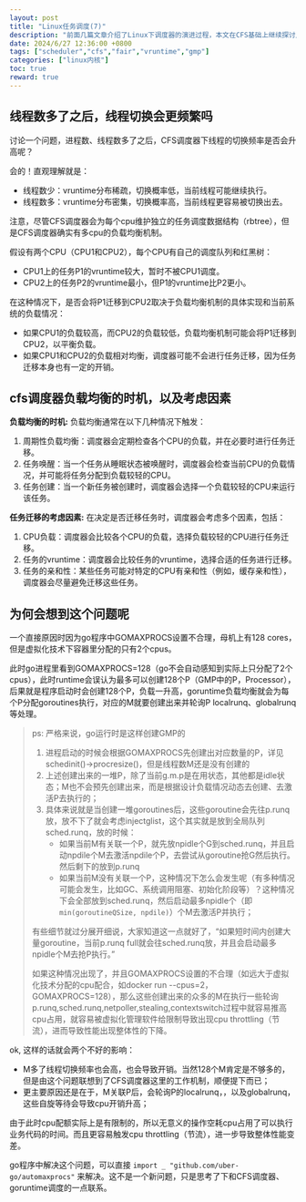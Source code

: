 ```yaml
---
layout: post
title: "Linux任务调度(7)"
description: "前面几篇文章介绍了Linux下调度器的演进过程，本文在CFS基础上继续探讨几个比较实际的问题。当线程数多了之后，线程切换频率会上升吗？调度器又如何平衡多cpu多核上的负载。"
date: 2024/6/27 12:36:00 +0800
tags: ["scheduler","cfs","fair","vruntime","gmp"]
categories: ["linux内核"]
toc: true
reward: true
---
```

## 线程数多了之后，线程切换会更频繁吗

讨论一个问题，进程数、线程数多了之后，CFS调度器下线程的切换频率是否会升高呢？

会的！直观理解就是：

- 线程数少：vruntime分布稀疏，切换概率低，当前线程可能继续执行。
- 线程数多：vruntime分布密集，切换概率高，当前线程更容易被切换出去。

注意，尽管CFS调度器会为每个cpu维护独立的任务调度数据结构（rbtree），但是CFS调度器确实有多cpu的负载均衡机制。

假设有两个CPU（CPU1和CPU2），每个CPU有自己的调度队列和红黑树：

- CPU1上的任务P1的vruntime较大，暂时不被CPU1调度。
- CPU2上的任务P2的vruntime最小，但P1的vruntime比P2更小。

在这种情况下，是否会将P1迁移到CPU2取决于负载均衡机制的具体实现和当前系统的负载情况：

- 如果CPU1的负载较高，而CPU2的负载较低，负载均衡机制可能会将P1迁移到CPU2，以平衡负载。
- 如果CPU1和CPU2的负载相对均衡，调度器可能不会进行任务迁移，因为任务迁移本身也有一定的开销。

## cfs调度器负载均衡的时机，以及考虑因素

**负载均衡的时机:**
负载均衡通常在以下几种情况下触发：

1. 周期性负载均衡：调度器会定期检查各个CPU的负载，并在必要时进行任务迁移。
2. 任务唤醒：当一个任务从睡眠状态被唤醒时，调度器会检查当前CPU的负载情况，并可能将任务分配到负载较轻的CPU。
3. 任务创建：当一个新任务被创建时，调度器会选择一个负载较轻的CPU来运行该任务。

**任务迁移的考虑因素:**
在决定是否迁移任务时，调度器会考虑多个因素，包括：

1. CPU负载：调度器会比较各个CPU的负载，选择负载较轻的CPU进行任务迁移。
2. 任务的vruntime：调度器会比较任务的vruntime，选择合适的任务进行迁移。
3. 任务的亲和性：某些任务可能对特定的CPU有亲和性（例如，缓存亲和性），调度器会尽量避免迁移这些任务。

## 为何会想到这个问题呢

一个直接原因时因为go程序中GOMAXPROCS设置不合理，母机上有128 cores，但是虚拟化技术下容器里分配的只有2个cpus。

此时go进程里看到GOMAXPROCS=128（go不会自动感知到实际上只分配了2个cpus），此时runtime会误认为最多可以创建128个P（GMP中的P，Processor），后果就是程序启动时会创建128个P，负载一升高，goruntime负载均衡就会为每个P分配goroutines执行，对应的M就要创建出来并轮询P localrunq、globalrunq等处理。

> ps: 严格来说，go运行时是这样创建GMP的
>
> 1. 进程启动的时候会根据GOMAXPROCS先创建出对应数量的P，详见schedinit()->procresize()，但是线程数M还是没有创建的
> 2. 上述创建出来的一堆P，除了当前g.m.p是在用状态，其他都是idle状态；M也不会预先创建出来，而是根据设计负载情况动态去创建、去激活P去执行的；
> 3. 具体来说就是当创建一堆goroutines后，这些goroutine会先往p.runq放，放不下了就会考虑injectglist，这个其实就是放到全局队列sched.runq，放的时候：
>    - 如果当前M有关联一个P，就先放npidle个G到sched.runq，并且启动npdile个M去激活npdile个P，去尝试从goroutine抢G然后执行。然后剩下的放到p.runq
>    - 如果当前M没有关联一个P，这种情况下怎么会发生呢（有多种情况可能会发生，比如GC、系统调用阻塞、初始化阶段等）？这种情况下会全部放到sched.runq，然后启动最多npidle个（即 `min(goroutineQSize, npdile)`）个M去激活P并执行；
>
> 有些细节就过分展开细说，大家知道这一点就好了，“如果短时间内创建大量goroutine，当前p.runq full就会往sched.runq放，并且会启动最多npidle个M去抢P执行。”
>
> 如果这种情况出现了，并且GOMAXPROCS设置的不合理（如远大于虚拟化技术分配的cpu配合，如docker run --cpus=2，GOMAXPROCS=128），那么这些创建出来的众多的M在执行一些轮询p.runq,sched.runq,netpoller,stealing,contextswitch过程中就容易推高cpu占用，就容易被虚拟化管理软件给限制导致出现cpu throttling（节流），进而导致性能出现整体性的下降。

ok, 这样的话就会两个不好的影响：

- M多了线程切换频率也会高，也会导致开销。当然128个M肯定是不够多的，但是由这个问题联想到了CFS调度器这里的工作机制，顺便提下而已；
- 更主要原因还是在于，M关联P后，会轮询P的localrunq，，以及globalrunq，这些自旋等待会导致cpu开销升高；

由于此时cpu配额实际上是有限制的，所以无意义的操作空耗cpu占用了可以执行业务代码的时间。而且更容易触发cpu throttling（节流），进一步导致整体性能变差。

go程序中解决这个问题，可以直接 `import _ "github.com/uber-go/automaxprocs"` 来解决。这不是一个新问题，只是思考了下和CFS调度器、goruntime调度的一点联系。
